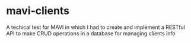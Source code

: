 # mavi-clients
A techical test for MAVI in which I had to create and implement a RESTful API to make CRUD operations in a database for managing clients info
